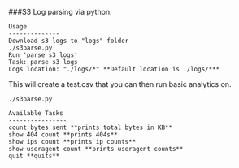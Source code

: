 ###S3 Log parsing via python.

```
Usage
--------------
Download s3 logs to "logs" folder
./s3parse.py 
Run 'parse s3 logs'
Task: parse s3 logs
Logs location: "./logs/*" **Default location is ./logs/***
```

This will create a test.csv that you can then run basic analytics on.

```
./s3parse.py 

Available Tasks
----------------
count bytes sent **prints total bytes in KB**
show 404 count **prints 404s**
show ips count **prints ip counts**
show useragent count **prints useragent counts**
quit **quits**
```
